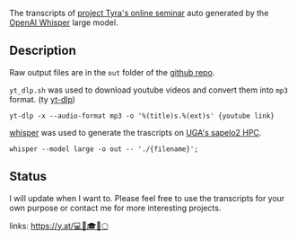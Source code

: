 
The transcripts of [project Tyra's online seminar](https://www.youtube.com/@projecttyra) auto generated by the [OpenAI Whisper](https://github.com/openai/whisper) large model.

## Description

Raw output files are in the `out` folder of the [github repo](https://github.com/ChenHsieh/TYRA_transcript).

`yt_dlp.sh` was used to download youtube videos and convert them into `mp3` format. (ty [yt-dlp](https://github.com/yt-dlp/yt-dlp))

```
yt-dlp -x --audio-format mp3 -o '%(title)s.%(ext)s' {youtube link}
```

[whisper](https://github.com/openai/whisper) was used to generate the trascripts on [UGA's sapelo2 HPC](https://wiki.gacrc.uga.edu/wiki/Running_Jobs_on_Sapelo2#Batch_partitions_.28queues.29_defined_on_the_Sapelo2).

```
whisper --model large -o out -- './{filename}';
```

## Status

I will update when I want to. Please feel free to use the transcripts for your own purpose or contact me for more interesting projects. 

links: https://y.at/💻🌲🎓🚀🌕
